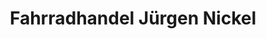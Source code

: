 ---
title: "Fahrradhandel Jürgen Nickel"
url: /gluecksburg/fahrradhandel-juergen-nickel/
shop: Fahrrad
---